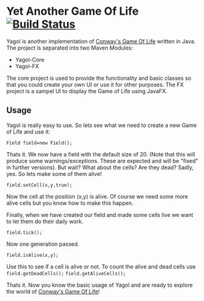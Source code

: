 # Yet Another Game Of Life [![Build Status](https://travis-ci.org/Clayn/yagol.svg?branch=development)](https://travis-ci.org/Clayn/yagol)
Yagol is another implementation of [Conway's Game Of Life](https://en.wikipedia.org/wiki/Conway%27s_Game_of_Life) written in Java. 
The project is separated into two Maven Modules:

 - Yagol-Core
 - Yagol-FX
 
The core project is used to provide the functionality and basic classes so that you could create your own UI or use it for other purposes. 
The FX project is a sampel UI to display the Game of Life using JavaFX.

## Usage
Yagol is really easy to use. So lets see what we need to create a new Game of Life 
and use it:

    Field field=new Field();
Thats it. We now have a field with the default size of 20. (Note that this will produce some warnings/exceptions. These are expected and will be "fixed" in further versions). But wait? What about the cells? Are they dead? Sadly, yes.
So lets make some of them alive!

    field.setCell(x,y,true);
Now the cell at the position (x,y) is alive. Of course we need some more alive cells but you know how to make this happen. 

Finally, when we have created our field and made some cells live we want to let them do their daily work.

    field.tick();

Now one generation passed. 

    field.isAlive(x,y);
Use this to see if a cell is alive or not. To count the alive and dead cells use `field.getDeadCells();`
`field.getAliveCells();`

Thats it. Now you know the basic usage of Yagol and are ready to explore the world of [Conway's Game Of Life](https://en.wikipedia.org/wiki/Conway%27s_Game_of_Life)!
